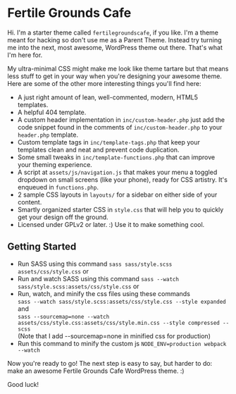 Fertile Grounds Cafe
===

Hi. I'm a starter theme called `fertilegroundscafe`, if you like. I'm a theme meant for hacking so don't use me as a Parent Theme. Instead try turning me into the next, most awesome, WordPress theme out there. That's what I'm here for.

My ultra-minimal CSS might make me look like theme tartare but that means less stuff to get in your way when you're designing your awesome theme. Here are some of the other more interesting things you'll find here:

* A just right amount of lean, well-commented, modern, HTML5 templates.
* A helpful 404 template.
* A custom header implementation in `inc/custom-header.php` just add the code snippet found in the comments of `inc/custom-header.php` to your `header.php` template.
* Custom template tags in `inc/template-tags.php` that keep your templates clean and neat and prevent code duplication.
* Some small tweaks in `inc/template-functions.php` that can improve your theming experience.
* A script at `assets/js/navigation.js` that makes your menu a toggled dropdown on small screens (like your phone), ready for CSS artistry. It's enqueued in `functions.php`.
* 2 sample CSS layouts in `layouts/` for a sidebar on either side of your content.
* Smartly organized starter CSS in `style.css` that will help you to quickly get your design off the ground.
* Licensed under GPLv2 or later. :) Use it to make something cool.

Getting Started
---------------
* Run SASS using this command `sass sass/style.scss assets/css/style.css` or 
* Run and watch SASS using this command `sass --watch sass/style.scss:assets/css/style.css` or
* Run, watch, and minify the css files using these commands     
`sass --watch sass/style.scss:assets/css/style.css --style expanded`    
and     
`sass --sourcemap=none --watch assets/css/style.css:assets/css/style.min.css --style compressed --scss`     
(Note that I add --sourcemap=none in minified css for production)
* Run this command to minify the custom js
`NODE_ENV=production webpack --watch`


Now you're ready to go! The next step is easy to say, but harder to do: make an awesome Fertile Grounds Cafe WordPress theme. :)

Good luck!
